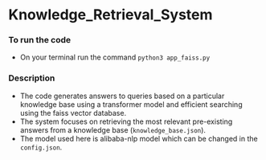 # Knowledge_Retrieval_System

### To run the code
- On your terminal run the command `python3 app_faiss.py`

### Description
- The code generates answers to queries based on a particular knowledge base using a transformer model and efficient searching using the faiss vector database.
- The system focuses on retrieving the most relevant pre-existing answers from a knowledge base (`knowledge_base.json`).
- The model used here is alibaba-nlp model which can be changed in the `config.json`.
